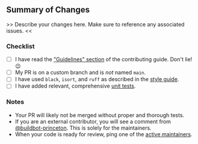 ## Summary of Changes

\>> Describe your changes here. Make sure to reference any associated issues. <<

### Checklist

- [ ] I have read the ["Guidelines" section](https://quantum-accelerators.github.io/quacc/dev/contributing.html#guidelines) of the contributing guide. Don't lie! 😉
- [ ] My PR is on a custom branch and is _not_ named `main`.
- [ ] I have used `black`, `isort`, and `ruff` as described in the [style guide](https://quantum-accelerators.github.io/quacc/dev/contributing.html#style).
- [ ] I have added relevant, comprehensive [unit tests](https://quantum-accelerators.github.io/quacc/dev/contributing.html#unit-tests).

### Notes

- Your PR will likely not be merged without proper and thorough tests.
- If you are an external contributor, you will see a comment from [@buildbot-princeton](https://github.com/buildbot-princeton). This is solely for the maintainers.
- When your code is ready for review, ping one of the [active maintainers](https://quantum-accelerators.github.io/quacc/about/contributors.html#active-maintainers).
